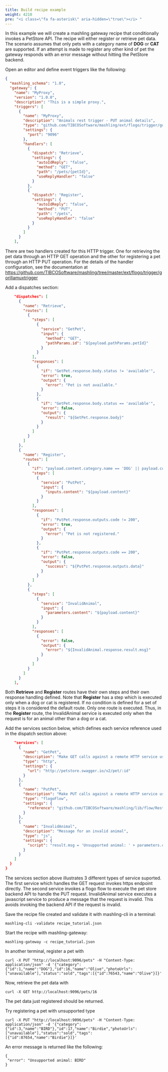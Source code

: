 ```yaml
---
title: Build recipe example
weight: 4210
pre: "<i class=\"fa fa-asterisk\" aria-hidden=\"true\"></i> "
---
```


In this example we will create a mashling gateway recipe that conditionally invokes a PetStore API.
The recipe will either register or retrieve pet data. The scenario assumes that only pets with a category name of **DOG** or **CAT** are supported. If an attempt is made to register any other kind of pet the gateway responds with an error message without hitting the PetStore backend.


Open an editor and define event triggers like the following:

```json
{
  "mashling_schema": "1.0",
  "gateway": {
    "name": "MyProxy",
    "version": "1.0.0",
    "description": "This is a simple proxy.",
    "triggers": [
      {
        "name": "MyProxy",
        "description": "Animals rest trigger - PUT animal details",
        "type": "github.com/TIBCOSoftware/mashling/ext/flogo/trigger/gorillamuxtrigger",
        "settings": {
          "port": "9096"
        },
        "handlers": [
          {
            "dispatch": "Retrieve",
            "settings": {
              "autoIdReply": "false",
              "method": "GET",
              "path": "/pets/{petId}",
              "useReplyHandler": "false"
            }
          },
          {
            "dispatch": "Register",
            "settings": {
              "autoIdReply": "false",
              "method": "PUT",
              "path": "/pets",
              "useReplyHandler": "false"
            }
          }
        ]
      }
    ],
```

There are two handlers created for this HTTP trigger. One for retrieving the pet data through an HTTP GET operation and the other for registering a pet through an HTTP PUT operation. For the details of the handler configuration, see the documentation at https://github.com/TIBCOSoftware/mashling/tree/master/ext/flogo/trigger/gorillamuxtrigger

Add a dispatches section:

```json
    "dispatches": [
      {
        "name": "Retrieve",
        "routes": [
          {
            "steps": [
              {
                "service": "GetPet",
                "input": {
                  "method": "GET",
                  "pathParams.id": "${payload.pathParams.petId}"
                }
              }
            ],
            "responses": [
              {
                "if": "GetPet.response.body.status != 'available'",
                "error": true,
                "output": {
                  "error": "Pet is not available."
                }
              },
              {
                "if": "GetPet.response.body.status == 'available'",
                "error": false,
                "output": {
                  "result": "${GetPet.response.body}"
                }
              }
            ]
          }
        ]
      },
      {
        "name": "Register",
        "routes": [
          {
            "if": "payload.content.category.name == 'DOG' || payload.content.category.name == 'CAT'",
            "steps": [
              {
                "service": "PutPet",
                "input": {
                  "inputs.content": "${payload.content}"
                }
              }
            ],
            "responses": [
              {
                "if": "PutPet.response.outputs.code != 200",
                "error": true,
                "output": {
                  "error": "Pet is not registered."
                }
              },
              {
                "if": "PutPet.response.outputs.code == 200",
                "error": false,
                "output": {
                  "success": "${PutPet.response.outputs.data}"
                }
              }
            ]
          },
          {
            "steps": [
              {
                "service": "InvalidAnimal",
                "input": {
                  "parameters.content": "${payload.content}"
                }
              }
            ],
            "responses": [
              {
                "error": false,
                "output": {
                  "error": "${InvalidAnimal.response.result.msg}"
                }
              }
            ]
          }
        ]
      }
    ],
```

Both **Retrieve** and **Register** routes have their own steps and their own response handling defined. Note that **Register** has a step which is executed only when a dog or cat is registered.
If no condition is defined for a set of steps it is considered the default route. Only one route is executed. Thus, in the **Register** route, the InvalidAnimal service is executed only when the request is for an animal other than a dog or a cat.

Add the services section below, which defines each service reference used in the dispatch section above:

```json
    "services": [
      {
        "name": "GetPet",
        "description": "Make GET calls against a remote HTTP service using http endpoint.",
        "type": "http",
        "settings": {
          "url": "http://petstore.swagger.io/v2/pet/:id"
        }
      },
      {
        "name": "PutPet",
        "description": "Make PUT calls against a remote HTTP service using a Flogo flow.",
        "type": "flogoFlow",
        "settings": {
          "reference": "github.com/TIBCOSoftware/mashling/lib/flow/RestTriggerToRestPutActivity.json"
        }
      },
      {
        "name": "InvalidAnimal",
        "description": "Message for an invalid animal",
        "type": "js",
        "settings": {
          "script": "result.msg = 'Unsupported animal: ' + parameters.content.category.name;"
        }
      }
    ]
  }
}
```

The services section above illustrates 3 different types of service suported.
The first service which handles the GET request invokes https endpoint directly. The second service invokes a flogo flow to execute the pet store backend API to handle the PUT request. InvalidAnimal service executes a javascript service to produce a message that the request is invalid. This avoids invoking the backend API if the request is invalid.

Save the recipe file created and validate it with mashling-cli in a terminal:
```
mashling-cli -validate recipe_tutorial.json
```

Start the recipe with mashling-gateway:
```
mashling-gateway -c recipe_tutorial.json
```

In another terminal, register a pet with

```
curl -X PUT "http://localhost:9096/pets" -H "Content-Type: application/json" -d '{"category":{"id":1,"name":"DOG"},"id":16,"name":"Olive","photoUrls":["unavailable"],"status":"sold","tags":[{"id":76543,"name":"Olive"}]}'
```

Now, retrieve the pet data with

```
curl -X GET http://localhost:9096/pets/16
```

The pet data just registered should be returned.

Try registering a pet with unsupported type

```
curl -X PUT "http://localhost:9096/pets" -H "Content-Type: application/json" -d '{"category":{"id":3,"name":"BIRD"},"id":17,"name":"Birdie","photoUrls":["unavailable"],"status":"sold","tags":[{"id":87654,"name":"Birdie"}]}'
```

An error message is returned like the following:
```
{
 "error": "Unsupported animal: BIRD"
}
```
